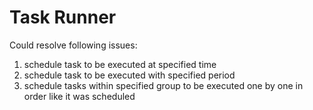Task Runner
============
Could resolve following issues:

1. schedule task to be executed at specified time
2. schedule task to be executed with specified period
3. schedule tasks within specified group to be executed one by one in order like it was scheduled
